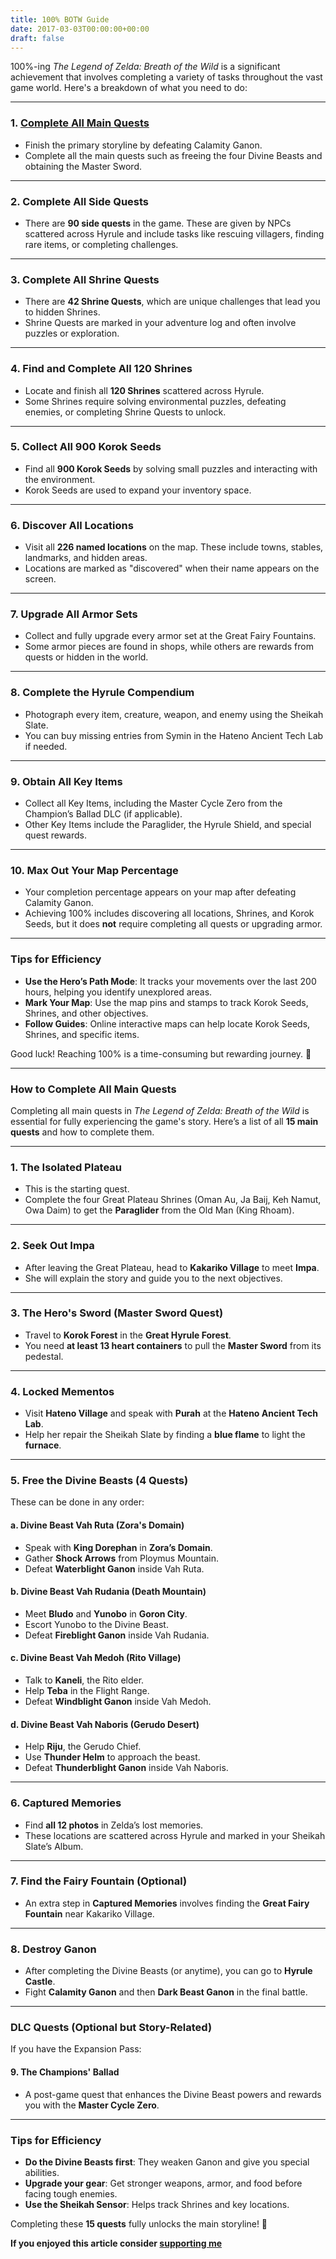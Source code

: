 ```yaml
---
title: 100% BOTW Guide
date: 2017-03-03T00:00:00+00:00
draft: false
---
```

100%-ing _The Legend of Zelda: Breath of the Wild_ is a significant achievement that involves completing a variety of tasks throughout the vast game world. Here's a breakdown of what you need to do:

---

### **1. [Complete All Main Quests](#how-to-complete-all-main-quests)**

- Finish the primary storyline by defeating Calamity Ganon.
- Complete all the main quests such as freeing the four Divine Beasts and obtaining the Master Sword.

---

### **2. Complete All Side Quests**

- There are **90 side quests** in the game. These are given by NPCs scattered across Hyrule and include tasks like rescuing villagers, finding rare items, or completing challenges.

---

### **3. Complete All Shrine Quests**

- There are **42 Shrine Quests**, which are unique challenges that lead you to hidden Shrines.
- Shrine Quests are marked in your adventure log and often involve puzzles or exploration.

---

### **4. Find and Complete All 120 Shrines**

- Locate and finish all **120 Shrines** scattered across Hyrule.
- Some Shrines require solving environmental puzzles, defeating enemies, or completing Shrine Quests to unlock.

---

### **5. Collect All 900 Korok Seeds**

- Find all **900 Korok Seeds** by solving small puzzles and interacting with the environment.
- Korok Seeds are used to expand your inventory space.

---

### **6. Discover All Locations**

- Visit all **226 named locations** on the map. These include towns, stables, landmarks, and hidden areas.
- Locations are marked as "discovered" when their name appears on the screen.

---

### **7. Upgrade All Armor Sets**

- Collect and fully upgrade every armor set at the Great Fairy Fountains.
- Some armor pieces are found in shops, while others are rewards from quests or hidden in the world.

---

### **8. Complete the Hyrule Compendium**

- Photograph every item, creature, weapon, and enemy using the Sheikah Slate.
- You can buy missing entries from Symin in the Hateno Ancient Tech Lab if needed.

---

### **9. Obtain All Key Items**

- Collect all Key Items, including the Master Cycle Zero from the Champion’s Ballad DLC (if applicable).
- Other Key Items include the Paraglider, the Hyrule Shield, and special quest rewards.

---

### **10. Max Out Your Map Percentage**

- Your completion percentage appears on your map after defeating Calamity Ganon.
- Achieving 100% includes discovering all locations, Shrines, and Korok Seeds, but it does **not** require completing all quests or upgrading armor.

---

### **Tips for Efficiency**

- **Use the Hero’s Path Mode**: It tracks your movements over the last 200 hours, helping you identify unexplored areas.
- **Mark Your Map**: Use the map pins and stamps to track Korok Seeds, Shrines, and other objectives.
- **Follow Guides**: Online interactive maps can help locate Korok Seeds, Shrines, and specific items.

Good luck! Reaching 100% is a time-consuming but rewarding journey. 🌟

---

### **How to Complete All Main Quests**

Completing all main quests in _The Legend of Zelda: Breath of the Wild_ is essential for fully experiencing the game's story. Here’s a list of all **15 main quests** and how to complete them.

---

### **1. The Isolated Plateau**

- This is the starting quest.
- Complete the four Great Plateau Shrines (Oman Au, Ja Baij, Keh Namut, Owa Daim) to get the **Paraglider** from the Old Man (King Rhoam).

---

### **2. Seek Out Impa**

- After leaving the Great Plateau, head to **Kakariko Village** to meet **Impa**.
- She will explain the story and guide you to the next objectives.

---

### **3. The Hero's Sword (Master Sword Quest)**

- Travel to **Korok Forest** in the **Great Hyrule Forest**.
- You need **at least 13 heart containers** to pull the **Master Sword** from its pedestal.

---

### **4. Locked Mementos**

- Visit **Hateno Village** and speak with **Purah** at the **Hateno Ancient Tech Lab**.
- Help her repair the Sheikah Slate by finding a **blue flame** to light the **furnace**.

---

### **5. Free the Divine Beasts (4 Quests)**

These can be done in any order:

#### **a. Divine Beast Vah Ruta (Zora's Domain)**

- Speak with **King Dorephan** in **Zora’s Domain**.
- Gather **Shock Arrows** from Ploymus Mountain.
- Defeat **Waterblight Ganon** inside Vah Ruta.

#### **b. Divine Beast Vah Rudania (Death Mountain)**

- Meet **Bludo** and **Yunobo** in **Goron City**.
- Escort Yunobo to the Divine Beast.
- Defeat **Fireblight Ganon** inside Vah Rudania.

#### **c. Divine Beast Vah Medoh (Rito Village)**

- Talk to **Kaneli**, the Rito elder.
- Help **Teba** in the Flight Range.
- Defeat **Windblight Ganon** inside Vah Medoh.

#### **d. Divine Beast Vah Naboris (Gerudo Desert)**

- Help **Riju**, the Gerudo Chief.
- Use **Thunder Helm** to approach the beast.
- Defeat **Thunderblight Ganon** inside Vah Naboris.

---

### **6. Captured Memories**

- Find **all 12 photos** in Zelda’s lost memories.
- These locations are scattered across Hyrule and marked in your Sheikah Slate’s Album.

---

### **7. Find the Fairy Fountain (Optional)**

- An extra step in **Captured Memories** involves finding the **Great Fairy Fountain** near Kakariko Village.

---

### **8. Destroy Ganon**

- After completing the Divine Beasts (or anytime), you can go to **Hyrule Castle**.
- Fight **Calamity Ganon** and then **Dark Beast Ganon** in the final battle.

---

### **DLC Quests (Optional but Story-Related)**

If you have the Expansion Pass:

#### **9. The Champions' Ballad**

- A post-game quest that enhances the Divine Beast powers and rewards you with the **Master Cycle Zero**.

---

### **Tips for Efficiency**

- **Do the Divine Beasts first**: They weaken Ganon and give you special abilities.
- **Upgrade your gear**: Get stronger weapons, armor, and food before facing tough enemies.
- **Use the Sheikah Sensor**: Helps track Shrines and key locations.

Completing these **15 quests** fully unlocks the main storyline! 🎉

**If you enjoyed this article consider [supporting me](https://howto100.guide/donate)**